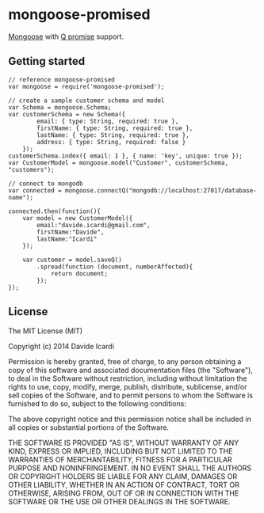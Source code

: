 # mongoose-promised

[Mongoose][mongoose] with [Q promise][q] support.

## Getting started

	// reference mongoose-promised
	var mongoose = require('mongoose-promised');

	// create a sample customer schema and model
	var Schema = mongoose.Schema;
	var customerSchema = new Schema({
			email: { type: String, required: true },
			firstName: { type: String, required: true },
			lastName: { type: String, required: true },
			address: { type: String, required: false }
		});
	customerSchema.index({ email: 1 }, { name: 'key', unique: true });
	var CustomerModel = mongoose.model("Customer", customerSchema, "customers");	

	// connect to mongodb
	var connected = mongoose.connectQ("mongodb://localhost:27017/database-name");

	connected.then(function(){
		var model = new CustomerModel({
			email:"davide.icardi@gmail.com",
			firstName:"Davide",
			lastName:"Icardi"
		});

		var customer = model.saveQ()
			.spread(function (document, numberAffected){
				return document;
			});
	});



## License

The MIT License (MIT)

Copyright (c) 2014 Davide Icardi

Permission is hereby granted, free of charge, to any person obtaining a copy
of this software and associated documentation files (the "Software"), to deal
in the Software without restriction, including without limitation the rights
to use, copy, modify, merge, publish, distribute, sublicense, and/or sell
copies of the Software, and to permit persons to whom the Software is
furnished to do so, subject to the following conditions:

The above copyright notice and this permission notice shall be included in all
copies or substantial portions of the Software.

THE SOFTWARE IS PROVIDED "AS IS", WITHOUT WARRANTY OF ANY KIND, EXPRESS OR
IMPLIED, INCLUDING BUT NOT LIMITED TO THE WARRANTIES OF MERCHANTABILITY,
FITNESS FOR A PARTICULAR PURPOSE AND NONINFRINGEMENT. IN NO EVENT SHALL THE
AUTHORS OR COPYRIGHT HOLDERS BE LIABLE FOR ANY CLAIM, DAMAGES OR OTHER
LIABILITY, WHETHER IN AN ACTION OF CONTRACT, TORT OR OTHERWISE, ARISING FROM,
OUT OF OR IN CONNECTION WITH THE SOFTWARE OR THE USE OR OTHER DEALINGS IN THE
SOFTWARE.




[mongoose]: http://mongoosejs.com/
[q]: https://github.com/kriskowal/q
[mongoose-q]: https://github.com/iolo/mongoose-q
